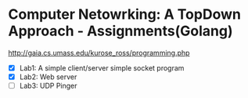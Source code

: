 # Computer Netowrking: A TopDown Approach - Assignments(Golang)

http://gaia.cs.umass.edu/kurose_ross/programming.php

- [x] Lab1: A simple client/server simple socket program
- [x] Lab2: Web server
- [ ] Lab3: UDP	Pinger